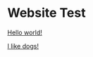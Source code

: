 
<head>
 <h1>Website Test</h1>
</head>

 [Hello world!](https://download-free-images.com/00002/hello-world-45205.png) 

 [I like dogs!](https://nationaltoday.com/wp-content/uploads/2020/02/national-golden-retriever-day.jpg)

